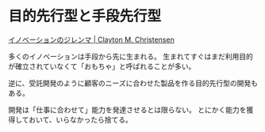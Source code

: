 # 目的先行型と手段先行型

[イノベーションのジレンマ | Clayton M. Christensen](https://www.amazon.co.jp/dp/B009ILGWS6)

多くのイノベーションは手段から先に生まれる。
生まれてすぐはまだ利用目的が確立されていなくて「おもちゃ」と呼ばれることが多い。

逆に、受託開発のように顧客のニーズに合わせた製品を作る目的先行型の開発もある。

開発は「仕事に合わせて」能力を発達させるとは限らない。
とにかく能力を獲得しておいて、いらなかったら捨てる。
